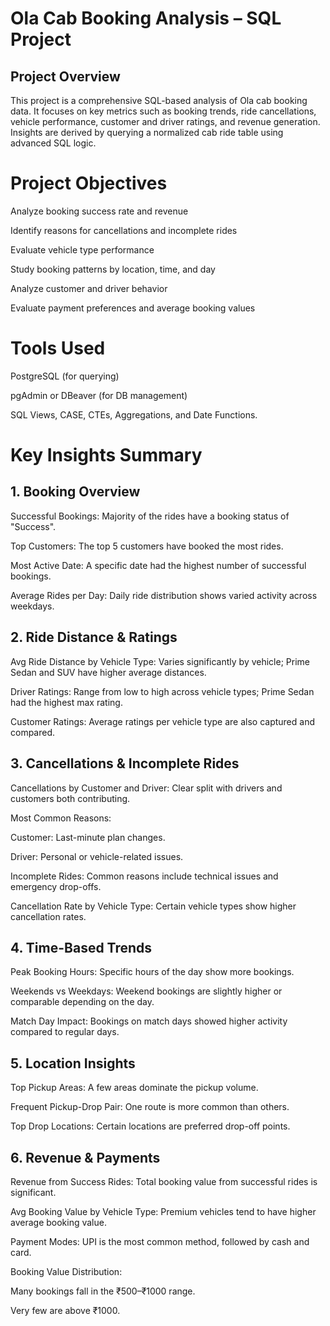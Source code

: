 # Ola Cab Booking Analysis – SQL Project

## Project Overview
This project is a comprehensive SQL-based analysis of Ola cab booking data. It focuses on key metrics such as booking trends, ride cancellations, vehicle performance, customer and driver ratings, and revenue generation. Insights are derived by querying a normalized cab ride table using advanced SQL logic.

# Project Objectives
Analyze booking success rate and revenue

Identify reasons for cancellations and incomplete rides

Evaluate vehicle type performance

Study booking patterns by location, time, and day

Analyze customer and driver behavior

Evaluate payment preferences and average booking values

# Tools Used
PostgreSQL (for querying)

pgAdmin or DBeaver (for DB management)

SQL Views, CASE, CTEs, Aggregations, and Date Functions.
 
# Key Insights Summary
## 1. Booking Overview
Successful Bookings: Majority of the rides have a booking status of "Success".

Top Customers: The top 5 customers have booked the most rides.

Most Active Date: A specific date had the highest number of successful bookings.

Average Rides per Day: Daily ride distribution shows varied activity across weekdays.

## 2. Ride Distance & Ratings
Avg Ride Distance by Vehicle Type: Varies significantly by vehicle; Prime Sedan and SUV have higher average distances.

Driver Ratings: Range from low to high across vehicle types; Prime Sedan had the highest max rating.

Customer Ratings: Average ratings per vehicle type are also captured and compared.

## 3. Cancellations & Incomplete Rides
Cancellations by Customer and Driver: Clear split with drivers and customers both contributing.

Most Common Reasons:

Customer: Last-minute plan changes.

Driver: Personal or vehicle-related issues.

Incomplete Rides: Common reasons include technical issues and emergency drop-offs.

Cancellation Rate by Vehicle Type: Certain vehicle types show higher cancellation rates.

## 4. Time-Based Trends
Peak Booking Hours: Specific hours of the day show more bookings.

Weekends vs Weekdays: Weekend bookings are slightly higher or comparable depending on the day.

Match Day Impact: Bookings on match days showed higher activity compared to regular days.

## 5. Location Insights
Top Pickup Areas: A few areas dominate the pickup volume.

Frequent Pickup-Drop Pair: One route is more common than others.

Top Drop Locations: Certain locations are preferred drop-off points.

## 6. Revenue & Payments
Revenue from Success Rides: Total booking value from successful rides is significant.

Avg Booking Value by Vehicle Type: Premium vehicles tend to have higher average booking value.

Payment Modes: UPI is the most common method, followed by cash and card.

Booking Value Distribution:

Many bookings fall in the ₹500–₹1000 range.

Very few are above ₹1000.

